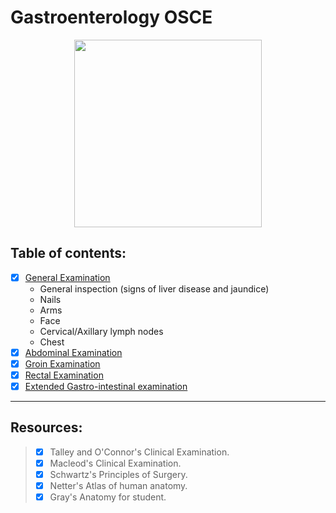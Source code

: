 # Gastroenterology OSCE 

<p align=center> <img src="https://scrappers-glitch.github.io/Medical-Archive/Gastroenterology/OSCE/_assets/overview.png" width=300 height=300 /> </p>

## Table of contents: 
- [x] [General Examination]()
    - General inspection (signs of liver disease and jaundice)
    - Nails
    - Arms
    - Face
    - Cervical/Axillary lymph nodes
    - Chest
- [x] [Abdominal Examination]()
- [x] [Groin Examination](https://scrappers-glitch.github.io/Medical-Archive/Gastroenterology/OSCE/GROIN.html)
- [x] [Rectal Examination]()
- [x] [Extended Gastro-intestinal examination]()
----------------------------------------------------

## Resources:
> - [x] Talley and O'Connor's Clinical Examination.
> - [x] Macleod's Clinical Examination.
> - [x] Schwartz's Principles of Surgery.
> - [x] Netter's Atlas of human anatomy.
> - [x] Gray's Anatomy for student.
